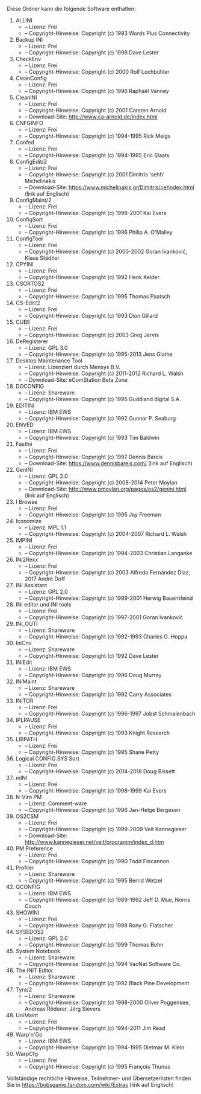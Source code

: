 ﻿Diese Ordner kann die folgende Software enthalten:

1. ALLINI
   - – Lizenz: Frei
   - – Copyright-Hinweise: Copyright (c) 1993 Words Plus Connectivity
2. Backup INI
   - – Lizenz: Frei
   - – Copyright-Hinweise: Copyright (c) 1998 Dave Lester
3. CheckEnv
   - – Lizenz: Frei
   - – Copyright-Hinweise: Copyright (c) 2000 Rolf Lochbühler
4. CleanConfig
   - – Lizenz: Frei
   - – Copyright-Hinweise: Copyright (c) 1996 Raphaël Vanney
5. CleanINI
   - – Lizenz: Frei
   - – Copyright-Hinweise: Copyright (c) 2001 Carsten Arnold
   - – Download-Site: http://www.ca-arnold.de/index.html
6. CNFGINFO
   - – Lizenz: Frei
   - – Copyright-Hinweise: Copyright (c) 1994-1995 Rick Meigs
7. Confed
   - – Lizenz: Frei
   - – Copyright-Hinweise: Copyright (c) 1994-1995 Eric Slaats
8. ConfigEdit/2
   - – Lizenz: Frei
   - – Copyright-Hinweise: Copyright (c) 2001 Dimitris 'sehh' Michelinakis
   - – Download-Site: https://www.michelinakis.gr/Dimitris/ce/index.html (link auf Englisch)
9. ConfigMaint/2
   - – Lizenz: Frei
   - – Copyright-Hinweise: Copyright (c) 1998-2001 Kai Evers
10. ConfigSort
    - – Lizenz: Frei
    - – Copyright-Hinweise: Copyright (c) 1996 Philip A. O'Malley
11. ConfigTool
    - – Lizenz: Frei
    - – Copyright-Hinweise: Copyright (c) 2000-2002 Goran Ivanković, Klaus Städtler
12. CPYINI
    - – Lizenz: Frei
    - – Copyright-Hinweise: Copyright (c) 1992 Henk Kelder
13. CSORTOS2
    - – Lizenz: Frei
    - – Copyright-Hinweise: Copyright (c) 1995 Thomas Paatsch
14. CS-Edit/2
    - – Lizenz: Frei
    - – Copyright-Hinweise: Copyright (c) 1993 Dion Gillard
15. CUBE
    - – Lizenz: Frei
    - – Copyright-Hinweise: Copyright (c) 2003 Greg Jarvis
16. DeRegisterer
    - – Lizenz: GPL 3.0
    - – Copyright-Hinweise: Copyright (c) 1995-2013 Jens Glathe
17. Desktop Maintenance Tool
    - – Lizenz: Lizenziert durch Mensys B.V.
    - – Copyright-Hinweise: Copyright (c) 2011-2012 Richard L. Walsh
    - – Download-Site: eComStation Beta Zone
18. DOCONFIG
    - – Lizenz: Shareware
    - – Copyright-Hinweise: Copyright (c) 1995 Guddland digital S.A.
19. EDITINI
    - – Lizenz: IBM EWS
    - – Copyright-Hinweise: Copyright (c) 1992 Gunnar P. Seaburg
20. ENVED
    - – Lizenz: IBM EWS
    - – Copyright-Hinweise: Copyright (c) 1993 Tim Baldwin
21. FastIni
    - – Lizenz: Frei
    - – Copyright-Hinweise: Copyright (c) 1997 Dennis Bareis
    - – Download-Site: https://www.dennisbareis.com/ (link auf Englisch)
22. GenINI
    - – Lizenz: GPL 2.0
    - – Copyright-Hinweise: Copyright (c) 2008-2014 Peter Moylan
    - – Download-Site: http://www.pmoylan.org/pages/os2/genini.html (link auf Englisch)
23. I Browse
    - – Lizenz: Frei
    - – Copyright-Hinweise: Copyright (c) 1995 Jay Freeman
24. Iconomize
    - – Lizenz: MPL 1.1
    - – Copyright-Hinweise: Copyright (c) 2004-2007 Richard L. Walsh
25. IMPINI
    - – Lizenz: Frei
    - – Copyright-Hinweise: Copyright (c) 1994-2003 Christian Langanke
26. INI2Rexx
    - – Lizenz: Frei
    - – Copyright-Hinweise: Copyright (c) 2003 Alfredo Fernández Díaz, 2017 André Doff
27. INI Assistant
    - – Lizenz: GPL 2.0
    - – Copyright-Hinweise: Copyright (c) 1999-2001 Herwig Bauernfeind
28. INI editor und INI tools
    - – Lizenz: Frei
    - – Copyright-Hinweise: Copyright (c) 1997-2001 Goran Ivanković
29. INI_OUTI
    - – Lizenz: Shareware
    - – Copyright-Hinweise: Copyright (c) 1992-1993 Charles G. Hoppa
30. IniCnv
    - – Lizenz: Shareware
    - – Copyright-Hinweise: Copyright (c) 1992 Dave Lester
31. INIEdit
    - – Lizenz: IBM EWS
    - – Copyright-Hinweise: Copyright (c) 1996 Doug Murray
32. INIMaint
    - – Lizenz: Shareware
    - – Copyright-Hinweise: Copyright (c) 1992 Carry Associates
33. INITOR
    - – Lizenz: Frei
    - – Copyright-Hinweise: Copyright (c) 1996-1997 Jobst Schmalenbach
34. IPLPAUSE
    - – Lizenz: Frei
    - – Copyright-Hinweise: Copyright (c) 1993 Knight Research
35. LIBPATH
    - – Lizenz: Frei
    - – Copyright-Hinweise: Copyright (c) 1995 Shane Petty
36. Logical CONFIG.SYS Sort
    - – Lizenz: Frei
    - – Copyright-Hinweise: Copyright (c) 2014-2018 Doug Bissett
37. mINI
    - – Lizenz: Frei
    - – Copyright-Hinweise: Copyright (c) 1998-1999 Kai Evers
38. N-Viro PM
    - – Lizenz: Comment-ware
    - – Copyright-Hinweise: Copyright (c) 1996 Jan-Helge Bergesen
39. OS2CSM
    - – Lizenz: Frei
    - – Copyright-Hinweise: Copyright (c) 1999-2009 Veit Kannegieser
    - – Download-Site: http://www.kannegieser.net/veit/programm/index_d.htm
40. PM Preference
    - – Lizenz: Frei
    - – Copyright-Hinweise: Copyright (c) 1990 Todd Fincannon
41. Profiler
    - – Lizenz: Shareware
    - – Copyright-Hinweise: Copyright (c) 1995 Bernd Wetzel
42. QCONFIG
    - – Lizenz: IBM EWS
    - – Copyright-Hinweise: Copyright (c) 1989-1992 Jeff D. Muir, Norris Couch
43. SHOWINI
    - – Lizenz: Frei
    - – Copyright-Hinweise: Copyright (c) 1998 Rony G. Flatscher
44. SYSEDOS2
    - – Lizenz: GPL 2.0
    - – Copyright-Hinweise: Copyright (c) 1999 Thomas Bohn
45. System Notebook
    - – Lizenz: Shareware
    - – Copyright-Hinweise: Copyright (c) 1994 VacNat Software Co.
46. The INIT Editor
    - – Lizenz: Shareware
    - – Copyright-Hinweise: Copyright (c) 1992 Black Pine Development
47. Tyra/2
    - – Lizenz: Shareware
    - – Copyright-Hinweise: Copyright (c) 1998-2000 Oliver Poggensee, Andreas Röderer, Jörg Sievers
48. UniMaint
    - – Lizenz: Frei
    - – Copyright-Hinweise: Copyright (c) 1994-2011 Jim Read
49. Warp'n'Go
    - – Lizenz: IBM EWS
    - – Copyright-Hinweise: Copyright (c) 1994-1995 Dietmar M. Klein
50. WarpCfg
    - – Lizenz: Frei
    - – Copyright-Hinweise: Copyright (c) 1995 François Thunus

Vollständige rechtliche Hinweise, Teilnehmer- und Übersetzerlisten finden Sie in https://bobsgame.fandom.com/wiki/Extras (link auf Englisch)
